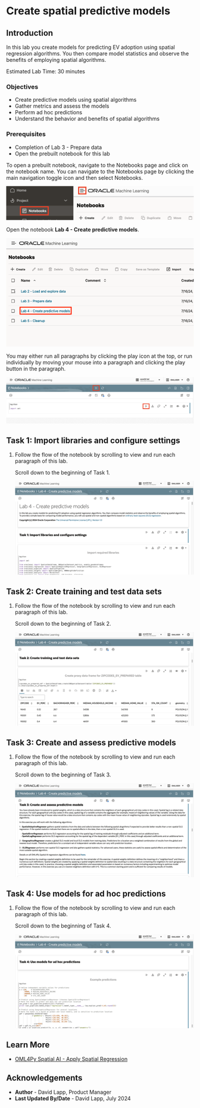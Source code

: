 # Create spatial predictive models

## Introduction

In this lab you create models for predicting EV adoption using spatial regression algorithms.  You then compare model statistics and observe the benefits of employing spatial algorithms.

Estimated Lab Time: 30 minutes

### Objectives

* Create predictive models using spatial algorithms
* Gather metrics and assess the models
* Perform ad hoc predictions
* Understand the behavior and benefits of spatial algorithms 

### Prerequisites

* Completion of Lab 3 - Prepare data
* Open the prebuilt notebook for this lab

To open a prebuilt notebook, navigate to the Notebooks page and click on the notebook name. You can navigate to the Notebooks page by clicking the main navigation toggle icon and then select Notebooks.

   ![Navigate to Notebooks page](images/notebooks-nav.png)

Open the notebook **Lab 4 - Create predictive models**.

   ![Navigate to Notebooks page](images/lab-4-notebook.png)

You may either run all paragraphs by clicking the play icon at the top, or run individually by moving your mouse into a paragraph and clicking the play button in the paragraph.

   ![Run options](images/run-options.png)   

## Task 1: Import libraries and configure settings

1. Follow the flow of the notebook by scrolling to view and run each paragraph of this lab.

   Scroll down to the beginning of Task 1.

   ![Lab 2 Task 1](images/lab4-task1.png)  

## Task 2: Create training and test data sets

1. Follow the flow of the notebook by scrolling to view and run each paragraph of this lab.

   Scroll down to the beginning of Task 2.

   ![Lab 2 Task 1](images/lab4-task2.png)  

## Task 3: Create and assess predictive models

1. Follow the flow of the notebook by scrolling to view and run each paragraph of this lab.

   Scroll down to the beginning of Task 3.

   ![Lab 2 Task 1](images/lab4-task3.png)  

## Task 4: Use models for ad hoc predictions

1. Follow the flow of the notebook by scrolling to view and run each paragraph of this lab.

   Scroll down to the beginning of Task 4.

   ![Lab 2 Task 1](images/lab4-task4.png)  

## Learn More

* [OML4Py Spatial AI - Apply Spatial Regression](https://docs.oracle.com/en/cloud/paas/autonomous-database/serverless/cspai/apply-spatial-regression1.html)

## Acknowledgements

* **Author** - David Lapp, Product Manager
* **Last Updated By/Date**  - David Lapp, July 2024
